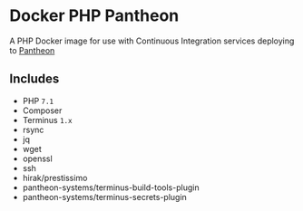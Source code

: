 # Docker PHP Pantheon
A PHP Docker image for use with Continuous Integration services deploying to [Pantheon](https://pantheon.io/)

## Includes
* PHP `7.1`
* Composer
* Terminus `1.x`
* rsync
* jq
* wget
* openssl
* ssh
* hirak/prestissimo
* pantheon-systems/terminus-build-tools-plugin
* pantheon-systems/terminus-secrets-plugin
